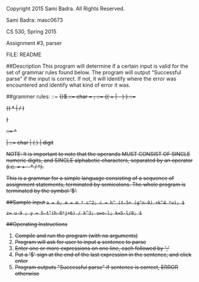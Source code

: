 
Copyright 2015 Sami Badra. All Rights Reserved.

Sami Badra: masc0673

CS 530, Spring 2015

Assignment #3, parser

FILE: README


##Description
This program will determine if a certain input is valid for the set of grammar rules found below. The program will output “Successful parse” if the input is correct. If not, it will identify where the error was encountered and identify what kind of error it was.


##grammer rules:
    <Z> ::= <S> {<S>}$
    <S> ::= char = <E>;
    <E> ::= <V> {( + | - ) <V>}
    <V> ::= <P> {( * | / ) <P>}
    <P> ::= <C> ^ <P> | <C>
    <C> ::= char | ( <E> ) | digit

NOTE: It is important to note that the operands MUST CONSIST OF SINGLE numeric digits, and SINGLE alphabetic characters, separated by an operator (i.e. = + - * / ^).

This is a grammar for a simple language consisting of a sequence of assignment statements, terminated by semicolons. The whole program is terminated by the symbol ‘$’.


##Sample input
`a = 6; e = m * c^2; c = h^ (t-5+ (g^n-9) +k^4 *u); $`

`z= u-9 ; y = 5-t^(h-8*j+6) / k^3; u=o-l; k=5-l/8; $`

##Operating Instructions
1. Compile and run the program (with no arguments)
2. Program will ask for user to input a sentence to parse
3. Enter one or more expressions on one line, each followed by ';'
4. Put a '$' sign at the end of the last expression in the sentence, and click enter
4. Program outputs "Successful parse" if sentence is correct, ERROR otherwise
